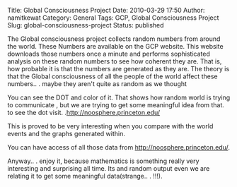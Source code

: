 Title: Global Consciousness Project
Date: 2010-03-29 17:50
Author: namitkewat
Category: General
Tags: GCP, Global Consciousness Project
Slug: global-consciousness-project
Status: published

The Global consciousness project collects random numbers from around the
world. These Numbers are available on the GCP website. This website
downloads those numbers once a minute and performs sophisticated
analysis on these random numbers to see how coherent they are. That is,
how probable it is that the numbers are generated as they are. The
theory is that the Global consciousness of all the people of the world
affect these numbers.. . maybe they aren't quite as random as we thought

You can see the DOT and color of it. That shows how random world is
trying to communicate , but we are trying to get some meaningful idea
from that. to see the dot visit. .<http://noosphere.princeton.edu/>

This is proved to be very interesting when you compare with the world
events and the graphs generated within.

You can have access of all those data from
<http://noosphere.princeton.edu/>.

Anyway.. . enjoy it, because mathematics is something really very
interesting and surprising all time. Its and random output even we are
relating it to get some meaningful data(strange.. . !!!).
